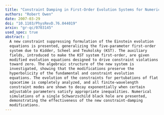 ```yaml
---
title: "Constraint Damping in First-Order Evolution Systems for Numerical Relativity"
authors: "Robert Owen"
date: 2007-03-29
doi: "10.1103/PhysRevD.76.044019"
arxiv: "gr-qc/0703145"
used_spec: true
abstract: |
  A new constraint suppressing formulation of the Einstein evolution
  equations is presented, generalizing the five-parameter first-order
  system due to Kidder, Scheel and Teukolsky (KST). The auxiliary
  fields, introduced to make the KST system first-order, are given
  modified evolution equations designed to drive constraint violations
  toward zero. The algebraic structure of the new system is
  investigated, showing that the modifications preserve the
  hyperbolicity of the fundamental and constraint evolution
  equations. The evolution of the constraints for pertubations of flat
  spacetime is completely analyzed, and all finite-wavelength
  constraint modes are shown to decay exponentially when certain
  adjustable parameters satisfy appropriate inequalities. Numerical
  simulations of a single Schwarzschild black hole are presented,
  demonstrating the effectiveness of the new constraint-damping
  modifications.
---
```

